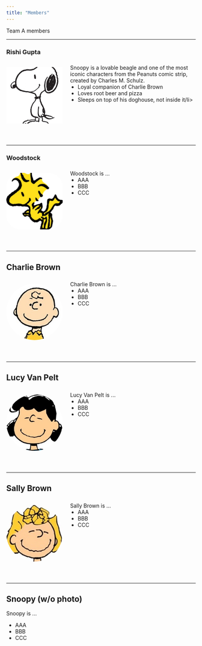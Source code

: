 ```yaml
---
title: "Members"
---
```

<style>
@media (max-width: 600px) {
  .member-block {
    flex-direction: column !important;
    align-items: center !important;
    text-align: center;
  }
  .member-block img {
    margin-bottom: 10px;
  }
}
</style>

Team A members

---

### Rishi Gupta

<div class="member-block" style="display: flex; align-items: flex-start; gap: 20px; flex-wrap: wrap; margin-bottom: 40px;">

  <img src="snoopy.jpeg"
       alt="Snoopy"
       style="width: 150px; height: 150px; object-fit: cover; border-radius: 0%; object-position: center; flex-shrink: 0;">

  <div style="flex: 1; text-align: left;">
    <p style="margin: 0; padding-top: 0.5em;">
      Snoopy is a lovable beagle and one of the most iconic characters from the Peanuts comic strip, created by Charles M. Schulz. 
    </p>
    <ul style="margin: 0; padding-left: 20px;">
      <li>Loyal companion of Charlie Brown</li>
      <li>Loves root beer and pizza</li>
      <li>Sleeps on top of his doghouse, not inside it/li>
    </ul>
  </div>

</div>

---

### Woodstock

<div class="member-block" style="display: flex; align-items: flex-start; gap: 20px; flex-wrap: wrap; margin-bottom: 40px;">

  <img src="woodstock.jpeg"
       alt="Woodstock"
       style="width: 150px; height: 150px; object-fit: cover; border-radius: 25%; object-position: center; flex-shrink: 0;">

  <div style="flex: 1; text-align: left;">
    <p style="margin: 0; padding-top: 0.5em;">
      Woodstock is ...
    </p>
    <ul style="margin: 0; padding-left: 20px;">
      <li>AAA</li>
      <li>BBB</li>
      <li>CCC</li>
    </ul>
  </div>

</div>

---

## Charlie Brown

<div class="member-block" style="display: flex; align-items: flex-start; gap: 20px; flex-wrap: wrap; margin-bottom: 40px;">

  <img src="charlie.jpeg"
       alt="Charlie Brown"
       style="width: 150px; height: 150px; object-fit: cover; border-radius: 50%; object-position: center; flex-shrink: 0;">

  <div style="flex: 1; text-align: left;">
    <p style="margin: 0; padding-top: 0.5em;">
      Charlie Brown is ...
    </p>
    <ul style="margin: 0; padding-left: 20px;">
      <li>AAA</li>
      <li>BBB</li>
      <li>CCC</li>
    </ul>
  </div>
  
</div>

---

## Lucy Van Pelt

<div class="member-block" style="display: flex; align-items: flex-start; gap: 20px; flex-wrap: wrap; margin-bottom: 40px;">

  <img src="lucy.jpeg"
       alt="Lucy Van Pelt"
       style="width: 150px; height: 150px; object-fit: cover; border-radius: 50%; object-position: center; flex-shrink: 0;">

  <div style="flex: 1; text-align: left;">
    <p style="margin: 0; padding-top: 0.5em;">
      Lucy Van Pelt is ...
    </p>
    <ul style="margin: 0; padding-left: 20px;">
      <li>AAA</li>
      <li>BBB</li>
      <li>CCC</li>
    </ul>
  </div>
  
</div>

---

## Sally Brown

<div class="member-block" style="display: flex; align-items: flex-start; gap: 20px; flex-wrap: wrap; margin-bottom: 40px;">

  <img src="sally.jpeg"
       alt="Sally Brown"
       style="width: 150px; height: 150px; object-fit: cover; border-radius: 50%; object-position: center; flex-shrink: 0;">

  <div style="flex: 1; text-align: left;">
    <p style="margin: 0; padding-top: 0.5em;">
      Sally Brown is ...
    </p>
    <ul style="margin: 0; padding-left: 20px;">
      <li>AAA</li>
      <li>BBB</li>
      <li>CCC</li>
    </ul>
  </div>
  
</div>

---

## Snoopy (w/o photo)

Snoopy is ...

- AAA
- BBB
- CCC
